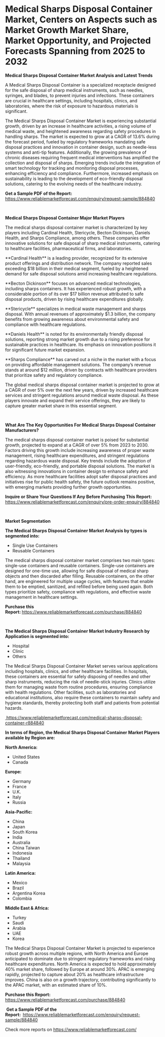 <p><h1>Medical Sharps Disposal Container Market, Centers on Aspects such as Market Growth Market Share, Market Opportunity, and Projected Forecasts Spanning from 2025 to 2032</h1></p><p><strong>Medical Sharps Disposal Container Market Analysis and Latest Trends</strong></p>
<p><p>A Medical Sharps Disposal Container is a specialized receptacle designed for the safe disposal of sharp medical instruments, such as needles, syringes, and blades, to prevent injuries and infections. These containers are crucial in healthcare settings, including hospitals, clinics, and laboratories, where the risk of exposure to hazardous materials is significant. </p><p>The Medical Sharps Disposal Container Market is experiencing substantial growth, driven by an increase in healthcare activities, a rising volume of medical waste, and heightened awareness regarding safety procedures in handling sharps. The market is expected to grow at a CAGR of 13.6% during the forecast period, fueled by regulatory frameworks mandating safe disposal practices and innovation in container design, such as needle-less systems and anti-tip features. Additionally, the growing prevalence of chronic diseases requiring frequent medical interventions has amplified the collection and disposal of sharps. Emerging trends include the integration of smart technology for tracking and monitoring disposal processes, enhancing efficiency and compliance. Furthermore, increased emphasis on sustainability is leading to the development of eco-friendly disposal solutions, catering to the evolving needs of the healthcare industry.</p></p>
<p><strong>Get a Sample PDF of the Report:&nbsp;</strong> <a href="https://www.reliablemarketforecast.com/enquiry/request-sample/884840?utm_campaign=2754&utm_medium=2&utm_source=Github&utm_content=ia&utm_term=05042025&utm_id=medical-sharps-disposal-container">https://www.reliablemarketforecast.com/enquiry/request-sample/884840</a></p>
<p>&nbsp;</p>
<p><strong>Medical Sharps Disposal Container Major Market Players</strong></p>
<p><p>The medical sharps disposal container market is characterized by key players including Cardinal Health, Stericycle, Becton Dickinson, Daniels Health, and Sharps Compliance, among others. These companies offer innovative solutions for safe disposal of sharp medical instruments, catering to healthcare facilities, pharmaceutical firms, and laboratories.</p><p>**Cardinal Health** is a leading provider, recognized for its extensive product offerings and distribution network. The company reported sales exceeding $18 billion in their medical segment, fueled by a heightened demand for safe disposal solutions amid increasing healthcare regulations.</p><p>**Becton Dickinson** focuses on advanced medical technologies, including sharps containers. It has experienced robust growth, with a considerable portion of its over $17 billion revenue attributed to safe disposal products, driven by rising healthcare expenditures globally.</p><p>**Stericycle** specializes in medical waste management and sharps disposal. With annual revenues of approximately $1.3 billion, the company benefits from growing awareness about environmental safety and compliance with healthcare regulations.</p><p>**Daniels Health** is noted for its environmentally friendly disposal solutions, reporting strong market growth due to a rising preference for sustainable practices in healthcare. Its emphasis on innovation positions it for significant future market expansion.</p><p>**Sharps Compliance** has carved out a niche in the market with a focus on providing affordable management solutions. The company’s revenue stands at around $12 million, driven by contracts with healthcare providers that prioritize safety and regulatory compliance.</p><p>The global medical sharps disposal container market is projected to grow at a CAGR of over 5% over the next few years, driven by increased healthcare services and stringent regulations around medical waste disposal. As these players innovate and expand their service offerings, they are likely to capture greater market share in this essential segment.</p></p>
<p>&nbsp;</p>
<p><strong>What Are The Key Opportunities For Medical Sharps Disposal Container Manufacturers?</strong></p>
<p><p>The medical sharps disposal container market is poised for substantial growth, projected to expand at a CAGR of over 5% from 2023 to 2030. Factors driving this growth include increasing awareness of proper waste management, rising healthcare expenditures, and stringent regulations regarding hazardous waste disposal. Key trends include the adoption of user-friendly, eco-friendly, and portable disposal solutions. The market is also witnessing innovations in container design to enhance safety and efficiency. As more healthcare facilities adopt safer disposal practices and initiatives rise for public health safety, the future outlook remains positive, with emerging markets providing further growth opportunities.</p></p>
<p><strong>Inquire or Share Your Questions If Any Before Purchasing This Report:</strong> <a href="https://www.reliablemarketforecast.com/enquiry/pre-order-enquiry/884840?utm_campaign=2754&utm_medium=2&utm_source=Github&utm_content=ia&utm_term=05042025&utm_id=medical-sharps-disposal-container">https://www.reliablemarketforecast.com/enquiry/pre-order-enquiry/884840</a></p>
<p>&nbsp;</p>
<p><strong>Market Segmentation</strong></p>
<p><strong>The Medical Sharps Disposal Container Market Analysis by types is segmented into:</strong></p>
<p><ul><li>Single Use Containers</li><li>Reusable Containers</li></ul></p>
<p><p>The medical sharps disposal container market comprises two main types: single-use containers and reusable containers. Single-use containers are designed for one-time use, allowing for safe disposal of medical sharp objects and then discarded after filling. Reusable containers, on the other hand, are engineered for multiple usage cycles, with features that enable them to be emptied, sanitized, and refilled before being used again. Both types prioritize safety, compliance with regulations, and effective waste management in healthcare settings.</p></p>
<p><strong>Purchase this Report:&nbsp;</strong><a href="https://www.reliablemarketforecast.com/purchase/884840?utm_campaign=2754&utm_medium=2&utm_source=Github&utm_content=ia&utm_term=05042025&utm_id=medical-sharps-disposal-container">https://www.reliablemarketforecast.com/purchase/884840</a></p>
<p>&nbsp;</p>
<p><strong>The Medical Sharps Disposal Container Market Industry Research by Application is segmented into:</strong></p>
<p><ul><li>Hospital</li><li>Clinic</li><li>Others</li></ul></p>
<p><p>The Medical Sharps Disposal Container Market serves various applications including hospitals, clinics, and other healthcare facilities. In hospitals, these containers are essential for safely disposing of needles and other sharp instruments, reducing the risk of needle-stick injuries. Clinics utilize them for managing waste from routine procedures, ensuring compliance with health regulations. Other facilities, such as laboratories and educational institutions, also require these containers to maintain safety and hygiene standards, thereby protecting both staff and patients from potential hazards.</p></p>
<p><a href="https://www.reliablemarketforecast.com/medical-sharps-disposal-container-r884840?utm_campaign=2754&utm_medium=2&utm_source=Github&utm_content=ia&utm_term=05042025&utm_id=medical-sharps-disposal-container">&nbsp;https://www.reliablemarketforecast.com/medical-sharps-disposal-container-r884840</a></p>
<p><strong>In terms of Region, the Medical Sharps Disposal Container Market Players available by Region are:</strong></p>
<p>
    <p> <strong> North America: </strong>
        <ul>
            <li>United States</li>
            <li>Canada</li>
        </ul>
        </p> 
    <p> <strong> Europe: </strong>
        <ul>
            <li>Germany</li>
            <li>France</li>
            <li>U.K.</li>
            <li>Italy</li>
            <li>Russia</li>
        </ul>
        </p> 
    <p> <strong> Asia-Pacific: </strong>
        <ul>
            <li>China</li>
            <li>Japan</li>
            <li>South Korea</li>
            <li>India</li>
            <li>Australia</li>
            <li>China Taiwan</li>
            <li>Indonesia</li>
            <li>Thailand</li>
            <li>Malaysia</li>
        </ul>
        </p> 
    <p> <strong> Latin America: </strong>
        <ul>
            <li>Mexico</li>
            <li>Brazil</li>
            <li>Argentina Korea</li>
            <li>Colombia</li>
        </ul>
        </p> 
    <p> <strong> Middle East & Africa: </strong>
        <ul>
            <li>Turkey</li>
            <li>Saudi</li>
            <li>Arabia</li>
            <li>UAE</li>
            <li>Korea</li>
        </ul>
    </p>
    </p>
<p><p>The Medical Sharps Disposal Container Market is projected to experience robust growth across multiple regions, with North America and Europe anticipated to dominate due to stringent regulatory frameworks and rising healthcare expenditures. North America is expected to hold approximately 40% market share, followed by Europe at around 30%. APAC is emerging rapidly, projected to capture about 20% as healthcare infrastructure improves. China is also on a growth trajectory, contributing significantly to the APAC market, with an estimated share of 10%.</p></p>
<p><strong>Purchase this Report: </strong><a href="https://www.reliablemarketforecast.com/purchase/884840?utm_campaign=2754&utm_medium=2&utm_source=Github&utm_content=ia&utm_term=05042025&utm_id=medical-sharps-disposal-container">https://www.reliablemarketforecast.com/purchase/884840</a></p>
<p>&nbsp;<strong>Get a Sample PDF of the Report:&nbsp;&nbsp;</strong><a href="https://www.reliablemarketforecast.com/enquiry/request-sample/884840?utm_campaign=2754&utm_medium=2&utm_source=Github&utm_content=ia&utm_term=05042025&utm_id=medical-sharps-disposal-container">https://www.reliablemarketforecast.com/enquiry/request-sample/884840</a></p>
<p><strong></strong></p>
<p>Check more reports on <a href="https://www.reliablemarketforecast.com/?utm_campaign=2754&utm_medium=2&utm_source=Github&utm_content=ia&utm_term=05042025&utm_id=medical-sharps-disposal-container">https://www.reliablemarketforecast.com/</a></p>